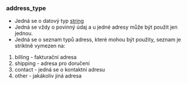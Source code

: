 ### address_type
- Jedná se o datový typ [string](https://www.w3.org/TR/xmlschema-2/#string)
- Jedná se vždy o povinný údaj a u jedné adresy může být použit jen jednou.
- Jedná se o seznam typů adress, které mohou být použity, seznam je striktně vymezen na:

1. billing - fakturační adresa
2. shipping - adresa pro doručení
3. contact - jedná se o kontaktní adresu
4. other - jakákoliv jiná adresa

